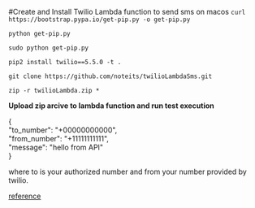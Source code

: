 #Create and Install Twilio Lambda function to send sms on macos
`curl https://bootstrap.pypa.io/get-pip.py -o get-pip.py`
   
`python get-pip.py` 
   
`sudo python get-pip.py`

`pip2 install twilio==5.5.0 -t .`
   
`git clone https://github.com/noteits/twilioLambdaSms.git` 
  
`zip -r twilioLambda.zip *`

**Upload zip arcive to lambda function and run test execution** 

{   
  "to_number": "+00000000000",    
  "from_number": "+11111111111",    
  "message": "hello from API"    
}    

where to is your authorized number and from your number provided by twilio.


 [reference](https://www.twilio.com/blog/2017/06/build-serverless-api-amazon-web-services-api-gateway.html)
